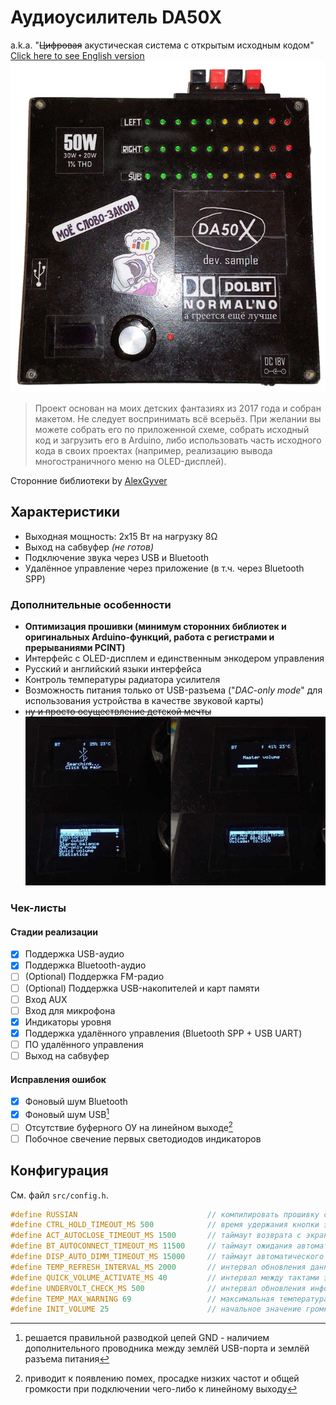 # Аудиоусилитель DA50X
a.k.a. "~~Цифровая~~ акустическая система с открытым исходным кодом"
[Click here to see English version](README_en.md)
![Внешний вид DA50X](photos/da50x_front.png)
> Проект основан на моих детских фантазиях из 2017 года и собран макетом. Не следует воспринимать всё всерьёз. При желании вы можете собрать его по приложенной схеме, собрать исходный код и загрузить его в Arduino, либо использовать часть исходного кода в своих проектах (например, реализацию вывода многостраничного меню на OLED-дисплей).

Сторонние библиотеки by [AlexGyver](https://github.com/GyverLibs)

## Характеристики
- Выходная мощность: 2x15 Вт на нагрузку 8Ω
- Выход на сабвуфер *(не готов)*
- Подключение звука через USB и Bluetooth
- Удалённое управление через приложение (в т.ч. через Bluetooth SPP)

### Дополнительные особенности
- **Оптимизация прошивки (минимум сторонних библиотек и оригинальных Arduino-функций, работа с регистрами и прерываниями PCINT)**
- Интерфейс с OLED-дисплем и единственным энкодером управления
- Русский и английский языки интерфейса
- Контроль температуры радиатора усилителя
- Возможность питания только от USB-разъема ("*DAC-only mode*" для использования устройства в качестве звуковой карты)
- ~~ну и просто осуществление детской мечты~~
![Дисплей DA50X](photos/da50x%20screen.jpg)

### Чек-листы
#### Стадии реализации
- [X] Поддержка USB-аудио
- [X] Поддержка Bluetooth-аудио
- [ ] \(Optional) Поддержка FM-радио
- [ ] \(Optional) Поддержка USB-накопителей и карт памяти
- [ ] Вход AUX
- [ ] Вход для микрофона
- [X] Индикаторы уровня
- [X] Поддержка удалённого управления (Bluetooth SPP + USB UART)
- [ ] ПО удалённого управления
- [ ] Выход на сабвуфер

#### Исправления ошибок
- [X] Фоновый шум Bluetooth
- [X] Фоновый шум USB[^1]
- [ ] Отсутствие буферного ОУ на линейном выходе[^2]
- [ ] Побочное свечение первых светодиодов индикаторов

## Конфигурация
См. файл `src/config.h`.
```cpp
#define RUSSIAN                             // компилировать прошивку с русским языком интерфейса
#define CTRL_HOLD_TIMEOUT_MS 500            // время удержания кнопки энкодера перед срабатыванием триггера удержания
#define ACT_AUTOCLOSE_TIMEOUT_MS 1500       // таймаут возврата с экрана действия на главный экран (например, после изменения громкости)
#define BT_AUTOCONNECT_TIMEOUT_MS 11500     // таймаут ожидания автоматического подключения спаренного с DA50X устройства Bluetooth
#define DISP_AUTO_DIMM_TIMEOUT_MS 15000     // таймаут автоматического снижения яркости дисплея
#define TEMP_REFRESH_INTERVAL_MS 2000       // интервал обновления данных с датчика температуры
#define QUICK_VOLUME_ACTIVATE_MS 40         // интервал между тактами энкодера, при котором сработает "быстрая регулировка громкости"
#define UNDERVOLT_CHECK_MS 500              // интервал обновления информации о наличии проблем с питанием
#define TEMP_MAX_WARNING 69                 // максимальная температура перед предупреждением о перегреве
#define INIT_VOLUME 25                      // начальное значение громкости при запуске
```

[^1]: решается правильной разводкой цепей GND - наличием дополнительного проводника между землёй USB-порта и землёй разъема питания
[^2]: приводит к появлению помех, просадке низких частот и общей громкости при подключении чего-либо к линейному выходу